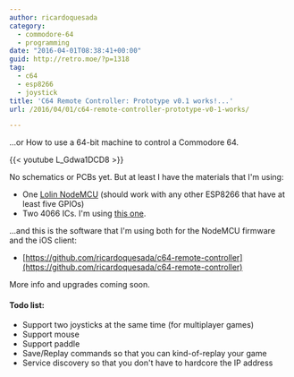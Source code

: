 ```yaml
---
author: ricardoquesada
category:
  - commodore-64
  - programming
date: "2016-04-01T08:38:41+00:00"
guid: http://retro.moe/?p=1318
tag:
  - c64
  - esp8266
  - joystick
title: 'C64 Remote Controller: Prototype v0.1 works!...'
url: /2016/04/01/c64-remote-controller-prototype-v0-1-works/

---
```

...or How to use a 64-bit machine to control a Commodore 64.

{{< youtube L\_Gdwa1DCD8 >}}

No schematics or PCBs yet. But at least I have the materials that I'm using:

- One [Lolin NodeMCU](http://www.ebay.com/sch/i.html?_from=R40&_trksid=p2050601.m570.l1313.TR0.TRC0.H0.Xlolin+nodemcu.TRS0&_nkw=lolin+nodemcu&_sacat=0) (should work with any other ESP8266 that have at least five GPIOs)
- Two 4066 ICs. I'm using [this one](http://www.ti.com/lit/ds/symlink/sn74hc4066.pdf).

...and this is the software that I'm using both for the NodeMCU firmware and the iOS client:

- [https://github.com/ricardoquesada/c64-remote-controller](https://github.com/ricardoquesada/c64-remote-controller)

More info and upgrades coming soon.

#### Todo list:

- Support two joysticks at the same time (for multiplayer games)
- Support mouse
- Support paddle
- Save/Replay commands so that you can kind-of-replay your game
- Service discovery so that you don't have to hardcore the IP address
